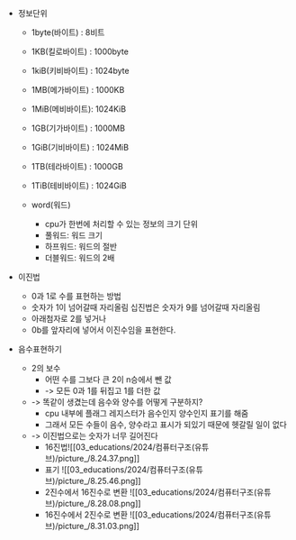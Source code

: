 - 정보단위 
	- 1byte(바이트) : 8비트
	- 1KB(킬로바이트) : 1000byte
	- 1kiB(키비바이트) : 1024byte
	
	- 1MB(메가바이트) : 1000KB
	- 1MiB(메비바이트): 1024KiB
	
	- 1GB(기가바이트) : 1000MB
	- 1GiB(기비바이트) : 1024MiB
	
	- 1TB(테라바이트) : 1000GB
	- 1TiB(테비바이트) : 1024GiB
	
	- word(워드)
		- cpu가 한번에 처리할 수 있는 정보의 크기 단위
		- 풀워드: 워드 크기
		- 하프워드: 워드의 절반
		- 더블워드: 워드의 2배

- 이진법 
	- 0과 1로 수를 표현하는 방법
	- 숫자가 1이 넘어갈때 자리올림
		십진법은 숫자가 9를 넘어갈때 자리올림
	- 아래첨자로 2를 넣거나
	- 0b를 앞자리에 넣어서 이진수임을 표현한다.

- 음수표현하기
	- 2의 보수
		- 어떤 수를 그보다 큰 2이 n승에서 뺀 값
		- ->  모든 0과 1를 뒤집고 1를 더한 값
	-  -> 똑같이 생겼는데 음수와 양수를 어떻게 구분하지?
		- cpu 내부에 플래그 레지스터가 음수인지 양수인지 표기를 해줌
		- 그래서 모든 수들이 음수, 양수라고 표시가 되있기 때문에 헷갈릴 일이 없다
	- -> 이진법으로는 숫자가 너무 길어진다
		- 16진법![[03_educations/2024/컴퓨터구조(유튜브)/picture_/8.24.37.png]]
		- 표기
			![[03_educations/2024/컴퓨터구조(유튜브)/picture_/8.25.46.png]]
		- 2진수에서 16진수로 변환
			![[03_educations/2024/컴퓨터구조(유튜브)/picture_/8.28.08.png]]
		- 16진수에서 2진수로 변환
			![[03_educations/2024/컴퓨터구조(유튜브)/picture_/8.31.03.png]]